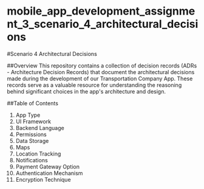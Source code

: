 # mobile_app_development_assignment_3_scenario_4_architectural_decisions
#Scenario 4 Architectural Decisions

##Overview
This repository contains a collection of decision records (ADRs - Architecture Decision Records) that document the architectural decisions made during the development of our Transportation Company App. These records serve as a valuable resource for understanding the reasoning behind significant choices in the app's architecture and design.

##Table of Contents
1. App Type
2. UI Framework
3. Backend Language
4. Permissions
5. Data Storage
6. Maps
7. Location Tracking
8. Notifications
9. Payment Gateway Option
10. Authentication Mechanism
11. Encryption Technique
